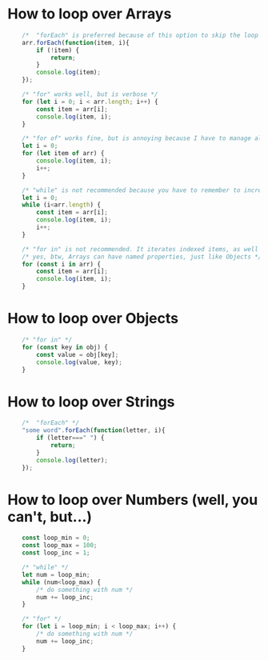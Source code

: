 # How to loop over Arrays    
```javascript    
    /*  "forEach" is preferred because of this option to skip the loop item */    
    arr.forEach(function(item, i){    
        if (!item) {    
            return;    
        }    
        console.log(item);    
    });    
```    
```javascript    
    /* "for" works well, but is verbose */    
    for (let i = 0; i < arr.length; i++) {    
        const item = arr[i];    
        console.log(item, i);    
    }    
```    
```javascript    
    /* "for of" works fine, but is annoying because I have to manage all my own variables */    
    let i = 0;    
    for (let item of arr) {    
        console.log(item, i);    
        i++;    
    }    
```    
```javascript    
    /* "while" is not recommended because you have to remember to increment the index */    
    let i = 0;    
    while (i<arr.length) {    
        const item = arr[i];    
        console.log(item, i);    
        i++;    
    }    
```    
```javascript    
    /* "for in" is not recommended. It iterates indexed items, as well as named properties! */    
    /* yes, btw, Arrays can have named properties, just like Objects */    
    for (const i in arr) {    
        const item = arr[i];    
        console.log(item, i);    
    }    
```    
##    
# How to loop over Objects    
```javascript    
    /* "for in" */    
    for (const key in obj) {    
        const value = obj[key];    
        console.log(value, key);    
    }    
```    
##    
# How to loop over Strings    
```javascript    
    /*  "forEach" */    
    "some word".forEach(function(letter, i){    
        if (letter===" ") {    
            return;    
        }    
        console.log(letter);    
    });    
```    
##    
# How to loop over Numbers (well, you can't, but...)    
```javascript    
    const loop_min = 0;    
    const loop_max = 100;    
    const loop_inc = 1;    
```    
```javascript    
    /* "while" */    
    let num = loop_min;    
    while (num<loop_max) {    
        /* do something with num */    
        num += loop_inc;    
    }    
```    
```javascript    
    /* "for" */    
    for (let i = loop_min; i < loop_max; i++) {    
        /* do something with num */    
        num += loop_inc;    
    }    
```